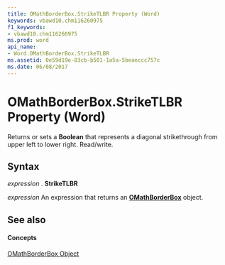 ```yaml
---
title: OMathBorderBox.StrikeTLBR Property (Word)
keywords: vbawd10.chm116260975
f1_keywords:
- vbawd10.chm116260975
ms.prod: word
api_name:
- Word.OMathBorderBox.StrikeTLBR
ms.assetid: 0e59d19e-83cb-b501-1a5a-5beaeccc757c
ms.date: 06/08/2017
---
```



# OMathBorderBox.StrikeTLBR Property (Word)

Returns or sets a **Boolean** that represents a diagonal strikethrough from upper left to lower right. Read/write.


## Syntax

 _expression_ . **StrikeTLBR**

 _expression_ An expression that returns an **[OMathBorderBox](omathborderbox-object-word.md)** object.


## See also


#### Concepts


[OMathBorderBox Object](omathborderbox-object-word.md)

